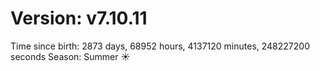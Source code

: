 # Version: v7.10.11
Time since birth: 2873 days, 68952 hours, 4137120 minutes, 248227200 seconds
Season: Summer ☀️
